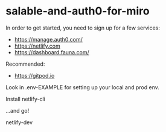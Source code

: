 # salable-and-auth0-for-miro

In order to get started, you need to sign up for a few services: 
- https://manage.auth0.com/
- https://netlify.com
- https://dashboard.fauna.com/

Recommended: 
- https://gitpod.io

Look in .env-EXAMPLE for setting up your local and prod env. 

Install netlify-cli

...and go! 

netlify-dev 